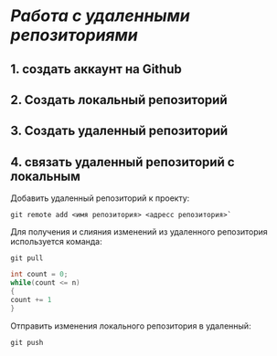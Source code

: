 # *Работа с удаленными репозиториями*

## 1. создать аккаунт на Github ##
 
## 2. Создать локальный репозиторий ##

## 3. Создать удаленный репозиторий ##

## 4. связать удаленный репозиторий с локальным ##


Добавить удаленный репозиторий к проекту:

```
git remote add <имя репозитория> <адресс репозитория>` 
```

Для получения и слияния изменений из удаленного репозитория используется команда:
```
git pull
```

```C#
int count = 0;
while(count <= n)
{
count += 1
}
```

Отправить изменения локального репозитория в удаленный:
```
git push
```
